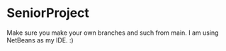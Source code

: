 # SeniorProject

Make sure you make your own branches and such from main. I am using NetBeans as my IDE. :)

